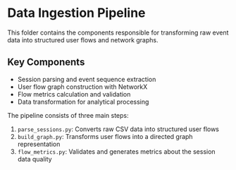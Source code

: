 # Data Ingestion Pipeline

This folder contains the components responsible for transforming raw event data into structured user flows and network graphs.

## Key Components
- Session parsing and event sequence extraction
- User flow graph construction with NetworkX
- Flow metrics calculation and validation
- Data transformation for analytical processing

The pipeline consists of three main steps:
1. `parse_sessions.py`: Converts raw CSV data into structured user flows
2. `build_graph.py`: Transforms user flows into a directed graph representation
3. `flow_metrics.py`: Validates and generates metrics about the session data quality 